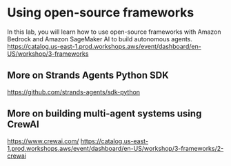 # Using open-source frameworks

In this lab, you will learn how to use open-source frameworks with Amazon Bedrock and Amazon SageMaker AI to build autonomous agents.
https://catalog.us-east-1.prod.workshops.aws/event/dashboard/en-US/workshop/3-frameworks

## More on Strands Agents Python SDK
https://github.com/strands-agents/sdk-python
## More on building multi-agent systems using CrewAI
https://www.crewai.com/
https://catalog.us-east-1.prod.workshops.aws/event/dashboard/en-US/workshop/3-frameworks/2-crewai


